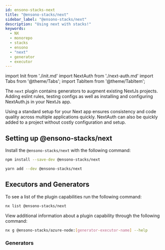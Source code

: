 ```yaml
---
id: ensono-stacks-next
title: "@ensono-stacks/next"
sidebar_label: "@ensono-stacks/next"
description: "Using next with stacks!"
keywords:
  - NX
  - monorepo
  - stacks
  - ensono
  - "next"
  - generator
  - executor
---
```

import Init from './init.md'
import NextAuth from './next-auth.md'
import Tabs from '@theme/Tabs';
import TabItem from '@theme/TabItem';


The `next` plugin contains generators to augment existing NextJs projects. Adding eslint rules, testing configs as well as installing and configuring NextAuth.js in your NextJs app.

Using a standard setup for your Next app ensures consistency and code quality across multiple applications quickly. NextAuth can also be quickly added to a project without costly configuration and setup.

## Setting up @ensono-stacks/next

Install the `@ensono-stacks/next` with the following command:

 <Tabs>
  <TabItem value="npm" label="npm">

  ```bash
  npm install --save-dev @ensono-stacks/next
  ```

  </TabItem>
  <TabItem value="yarn" label="yarn">

  ```bash
  yarn add --dev @ensono-stacks/next
  ```

  </TabItem>
 </Tabs>

## Executors and Generators

To see a list of the plugin capabilities run the following command:

```bash
nx list @ensono-stacks/next
```

View additional information about a plugin capability through the following command:
```bash
nx g @ensono-stacks/azure-node:[generator-executor-name] --help
```

### Generators

<Init />
<NextAuth />